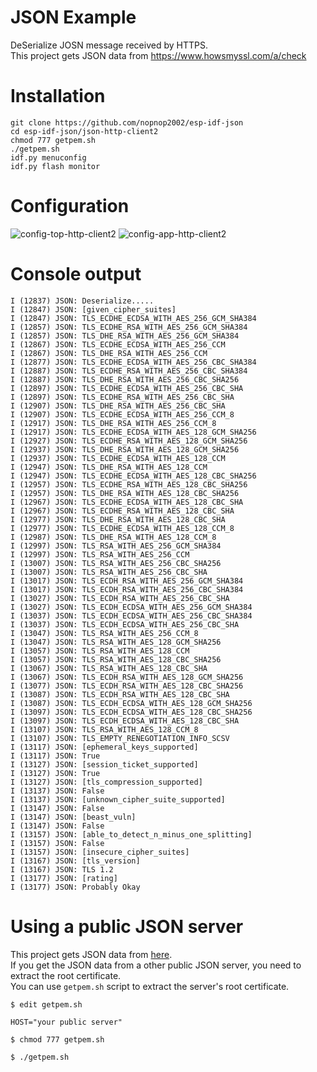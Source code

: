 # JSON Example

DeSerialize JOSN message received by HTTPS.   
This project gets JSON data from https://www.howsmyssl.com/a/check   

# Installation

```
git clone https://github.com/nopnop2002/esp-idf-json
cd esp-idf-json/json-http-client2
chmod 777 getpem.sh
./getpem.sh
idf.py menuconfig
idf.py flash monitor
```

# Configuration
![config-top-http-client2](https://github.com/nopnop2002/esp-idf-json/assets/6020549/cfa5b64c-1b02-4161-a32f-0502f6fc0bb6)
![config-app-http-client2](https://github.com/nopnop2002/esp-idf-json/assets/6020549/b5498612-afc9-4350-ba52-eb6d272cdac5)

# Console output   
```
I (12837) JSON: Deserialize.....
I (12847) JSON: [given_cipher_suites]
I (12847) JSON: TLS_ECDHE_ECDSA_WITH_AES_256_GCM_SHA384
I (12857) JSON: TLS_ECDHE_RSA_WITH_AES_256_GCM_SHA384
I (12857) JSON: TLS_DHE_RSA_WITH_AES_256_GCM_SHA384
I (12867) JSON: TLS_ECDHE_ECDSA_WITH_AES_256_CCM
I (12867) JSON: TLS_DHE_RSA_WITH_AES_256_CCM
I (12877) JSON: TLS_ECDHE_ECDSA_WITH_AES_256_CBC_SHA384
I (12887) JSON: TLS_ECDHE_RSA_WITH_AES_256_CBC_SHA384
I (12887) JSON: TLS_DHE_RSA_WITH_AES_256_CBC_SHA256
I (12897) JSON: TLS_ECDHE_ECDSA_WITH_AES_256_CBC_SHA
I (12897) JSON: TLS_ECDHE_RSA_WITH_AES_256_CBC_SHA
I (12907) JSON: TLS_DHE_RSA_WITH_AES_256_CBC_SHA
I (12907) JSON: TLS_ECDHE_ECDSA_WITH_AES_256_CCM_8
I (12917) JSON: TLS_DHE_RSA_WITH_AES_256_CCM_8
I (12917) JSON: TLS_ECDHE_ECDSA_WITH_AES_128_GCM_SHA256
I (12927) JSON: TLS_ECDHE_RSA_WITH_AES_128_GCM_SHA256
I (12937) JSON: TLS_DHE_RSA_WITH_AES_128_GCM_SHA256
I (12937) JSON: TLS_ECDHE_ECDSA_WITH_AES_128_CCM
I (12947) JSON: TLS_DHE_RSA_WITH_AES_128_CCM
I (12947) JSON: TLS_ECDHE_ECDSA_WITH_AES_128_CBC_SHA256
I (12957) JSON: TLS_ECDHE_RSA_WITH_AES_128_CBC_SHA256
I (12957) JSON: TLS_DHE_RSA_WITH_AES_128_CBC_SHA256
I (12967) JSON: TLS_ECDHE_ECDSA_WITH_AES_128_CBC_SHA
I (12967) JSON: TLS_ECDHE_RSA_WITH_AES_128_CBC_SHA
I (12977) JSON: TLS_DHE_RSA_WITH_AES_128_CBC_SHA
I (12977) JSON: TLS_ECDHE_ECDSA_WITH_AES_128_CCM_8
I (12987) JSON: TLS_DHE_RSA_WITH_AES_128_CCM_8
I (12997) JSON: TLS_RSA_WITH_AES_256_GCM_SHA384
I (12997) JSON: TLS_RSA_WITH_AES_256_CCM
I (13007) JSON: TLS_RSA_WITH_AES_256_CBC_SHA256
I (13007) JSON: TLS_RSA_WITH_AES_256_CBC_SHA
I (13017) JSON: TLS_ECDH_RSA_WITH_AES_256_GCM_SHA384
I (13017) JSON: TLS_ECDH_RSA_WITH_AES_256_CBC_SHA384
I (13027) JSON: TLS_ECDH_RSA_WITH_AES_256_CBC_SHA
I (13027) JSON: TLS_ECDH_ECDSA_WITH_AES_256_GCM_SHA384
I (13037) JSON: TLS_ECDH_ECDSA_WITH_AES_256_CBC_SHA384
I (13037) JSON: TLS_ECDH_ECDSA_WITH_AES_256_CBC_SHA
I (13047) JSON: TLS_RSA_WITH_AES_256_CCM_8
I (13047) JSON: TLS_RSA_WITH_AES_128_GCM_SHA256
I (13057) JSON: TLS_RSA_WITH_AES_128_CCM
I (13057) JSON: TLS_RSA_WITH_AES_128_CBC_SHA256
I (13067) JSON: TLS_RSA_WITH_AES_128_CBC_SHA
I (13067) JSON: TLS_ECDH_RSA_WITH_AES_128_GCM_SHA256
I (13077) JSON: TLS_ECDH_RSA_WITH_AES_128_CBC_SHA256
I (13087) JSON: TLS_ECDH_RSA_WITH_AES_128_CBC_SHA
I (13087) JSON: TLS_ECDH_ECDSA_WITH_AES_128_GCM_SHA256
I (13097) JSON: TLS_ECDH_ECDSA_WITH_AES_128_CBC_SHA256
I (13097) JSON: TLS_ECDH_ECDSA_WITH_AES_128_CBC_SHA
I (13107) JSON: TLS_RSA_WITH_AES_128_CCM_8
I (13107) JSON: TLS_EMPTY_RENEGOTIATION_INFO_SCSV
I (13117) JSON: [ephemeral_keys_supported]
I (13117) JSON: True
I (13127) JSON: [session_ticket_supported]
I (13127) JSON: True
I (13127) JSON: [tls_compression_supported]
I (13137) JSON: False
I (13137) JSON: [unknown_cipher_suite_supported]
I (13147) JSON: False
I (13147) JSON: [beast_vuln]
I (13147) JSON: False
I (13157) JSON: [able_to_detect_n_minus_one_splitting]
I (13157) JSON: False
I (13157) JSON: [insecure_cipher_suites]
I (13167) JSON: [tls_version]
I (13167) JSON: TLS 1.2
I (13177) JSON: [rating]
I (13177) JSON: Probably Okay
```

# Using a public JSON server   
This project gets JSON data from [here](https://www.howsmyssl.com/a/check).   
If you get the JSON data from a other public JSON server, you need to extract the root certificate.   
You can use ```getpem.sh``` script to extract the server's root certificate.   
```
$ edit getpem.sh

HOST="your public server"

$ chmod 777 getpem.sh

$ ./getpem.sh
```
